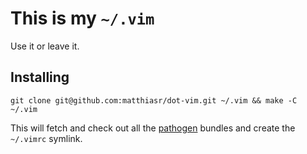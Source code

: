 # This is my `~/.vim`

Use it or leave it.

## Installing

    git clone git@github.com:matthiasr/dot-vim.git ~/.vim && make -C ~/.vim

This will fetch and check out all the [pathogen](https://github.com/tpope/vim-pathogen) bundles and create the `~/.vimrc` symlink.
